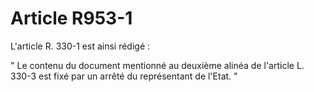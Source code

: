 # Article R953-1

L'article R. 330-1 est ainsi rédigé :

" Le contenu du document mentionné au deuxième alinéa de l'article L. 330-3 est fixé par un arrêté du représentant de l'Etat. "
